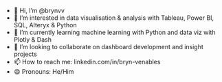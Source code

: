 - 👋 Hi, I’m @brynvv
- 👀 I’m interested in data visualisation & analysis with Tableau, Power BI, SQL, Alteryx & Python
- 🌱 I’m currently learning machine learning with Python and data viz with Plotly & Dash
- 💞️ I’m looking to collaborate on dashboard development and insight projects
- 📫 How to reach me: linkedin.com/in/bryn-venables
- 😄 Pronouns: He/Him
<!-- - ⚡ Fun fact: -->

<!---
brynvv/brynvv is a ✨ special ✨ repository because its `README.md` (this file) appears on your GitHub profile.
You can click the Preview link to take a look at your changes.
--->
